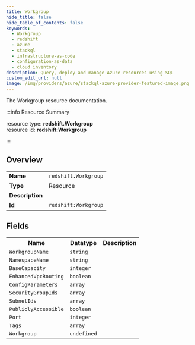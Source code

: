 ```yaml
---
title: Workgroup
hide_title: false
hide_table_of_contents: false
keywords:
  - Workgroup
  - redshift
  - azure
  - stackql
  - infrastructure-as-code
  - configuration-as-data
  - cloud inventory
description: Query, deploy and manage Azure resources using SQL
custom_edit_url: null
image: /img/providers/azure/stackql-azure-provider-featured-image.png
---
```

The Workgroup resource documentation.

:::info Resource Summary

<div class="row">
<div class="providerDocColumn">
<span>resource type:&nbsp;<b>redshift.Workgroup</b></span><br />
<span>resource id:&nbsp;<b>redshift:Workgroup</b></span><br />
</div>
</div>

:::

## Overview
<table><tbody>
<tr><td><b>Name</b></td><td><code>redshift.Workgroup</code></td></tr>
<tr><td><b>Type</b></td><td>Resource</td></tr>
<tr><td><b>Description</b></td><td></td></tr>
<tr><td><b>Id</b></td><td><code>redshift:Workgroup</code></td></tr>
</tbody></table>

## Fields
<table><tbody>
<tr><th>Name</th><th>Datatype</th><th>Description</th></tr>
<tr><td><code>WorkgroupName</code></td><td><code>string</code></td><td></td></tr><tr><td><code>NamespaceName</code></td><td><code>string</code></td><td></td></tr><tr><td><code>BaseCapacity</code></td><td><code>integer</code></td><td></td></tr><tr><td><code>EnhancedVpcRouting</code></td><td><code>boolean</code></td><td></td></tr><tr><td><code>ConfigParameters</code></td><td><code>array</code></td><td></td></tr><tr><td><code>SecurityGroupIds</code></td><td><code>array</code></td><td></td></tr><tr><td><code>SubnetIds</code></td><td><code>array</code></td><td></td></tr><tr><td><code>PubliclyAccessible</code></td><td><code>boolean</code></td><td></td></tr><tr><td><code>Port</code></td><td><code>integer</code></td><td></td></tr><tr><td><code>Tags</code></td><td><code>array</code></td><td></td></tr><tr><td><code>Workgroup</code></td><td><code>undefined</code></td><td></td></tr>
</tbody></table>